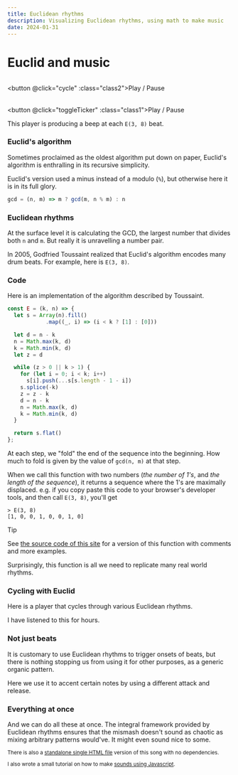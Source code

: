 ```yaml
---
title: Euclidean rhythms
description: Visualizing Euclidean rhythms, using math to make music
date: 2024-01-31
---
```


<script setup>
import { reactive, computed, watch, watchEffect, useCssModule, onMounted } from "vue";
import { beep } from "./js/javascript-audio.ts";
import { E } from "./js/euclid.ts";
import { e38, initialCycleState, cycleTick,  } from "./js/euclidean-rhythms.ts";

const { demo, playing } = useCssModule();

// Demo 1 ---

const ticker1 = reactive({  i: 0, intervalId: undefined });

const toggleTicker = () => {
  if (ticker1.intervalId) {
    ticker1.intervalId = (clearInterval(ticker1.intervalId), undefined);
  } else {
    ticker1.intervalId = setInterval(() => {
      ticker1.i = (ticker1.i + 1) % e38.length;
    }, 1000 / 7);
  }
}

const seq1 = computed(() =>
  e38.map((v, i) => ticker1.intervalId && v && ticker1.i == i)
);

watch(ticker1, ({intervalId, i}) => intervalId && e38[i] && beep(0.01))

const class1 = computed(() => [demo, ticker1.intervalId && playing]);

// Demo 2 ---

const ticker2 = reactive({  state: initialCycleState, intervalId: undefined });
const cycle = () => {
  if (ticker2.intervalId) {
    ticker2.intervalId = (clearInterval(ticker2.intervalId), undefined);
  } else {
    ticker2.intervalId = setInterval(() => {
      ticker2.state = cycleTick(ticker2.state);
    }, 1000 / 7);
  }
}

const seq2 = computed(() => {
  const { k, n, p } = ticker2.state;
  return E(k, n).map((v, i) => ticker2.intervalId && v && p == i)
});

watchEffect(() =>
  ticker2.intervalId && seq2.value[ticker2.state.p] && beep(0.01)
)

const class2 = computed(() => [demo, ticker2.intervalId && playing]);
</script>

<style module>
button.demo {
  padding-inline: 8px;
  padding-block: 2px;
  min-width: 5rem;
  border: 1px solid gray;
  border-radius: 3px;
}

button.playing {
  border-color: tomato;
}

.beats {
  height: 100px;
  margin-block-start: 1em;
  margin-block-end: 1.5em;

  display: flex;
  gap: 18px;

  @media (width < 400px) {
    gap: min((100% - 12 * 10px) / 11, 18px);
  }

  & > div {
    width: 10px;
    border: 1px solid tomato;
    box-sizing: border-box;
  }

  & > div[data-on="true"] {
    background-color: tomato;
  }
}
</style>

# Euclid and music

<div :class="$style.beats" style="margin-block-start: 2rem">
<div v-for="s in seq2" :data-on="s"></div>
</div>

<button @click="cycle" :class="class2">Play / Pause</button>

<div :class="$style.beats" style="margin-block-start: 2rem">
<div v-for="s in seq1" :data-on="s"></div>
</div>

<button @click="toggleTicker" :class="class1">Play / Pause</button>

This player is producing a beep at each `E(3, 8)` beat.

### Euclid's algorithm

Sometimes proclaimed as the oldest algorithm put down on paper, Euclid's
algorithm is enthralling in its recursive simplicity.

Euclid's version used a minus instead of a modulo (`%`), but otherwise here it
is in its full glory.

<!-- prettier-ignore -->
```js
gcd = (n, m) => m ? gcd(m, n % m) : n
```

### Euclidean rhythms

At the surface level it is calculating the GCD, the largest number that divides
both `n` and `m`. But really it is unravelling a number pair.

In 2005, Godfried Toussaint realized that Euclid's algorithm encodes many drum
beats. For example, here is `E(3, 8)`.

### Code

Here is an implementation of the algorithm described by Toussaint.

<!-- prettier-ignore -->
```js
const E = (k, n) => {
  let s = Array(n).fill()
            .map((_, i) => (i < k ? [1] : [0]))

  let d = n - k
  n = Math.max(k, d)
  k = Math.min(k, d)
  let z = d

  while (z > 0 || k > 1) {
    for (let i = 0; i < k; i++)
      s[i].push(...s[s.length - 1 - i])
    s.splice(-k)
    z = z - k
    d = n - k
    n = Math.max(k, d)
    k = Math.min(k, d)
  }

  return s.flat()
};
```

At each step, we "fold" the end of the sequence into the beginning. How much to
fold is given by the value of `gcd(n, m)` at that step.

When we call this function with two numbers (_the number of 1's_, and _the
length of the sequence_), it returns a sequence where the 1's are maximally
displaced. e.g. if you copy paste this code to your browser's developer tools,
and then call `E(3, 8)`, you'll get

```
> E(3, 8)
[1, 0, 0, 1, 0, 0, 1, 0]
```

> [!TIP]
>
> See
> [the source code of this site](https://github.com/mnvr/notes/blob/main/js/er.js)
> for a version of this function with comments and more examples.

Surprisingly, this function is all we need to replicate many real world rhythms.

### Cycling with Euclid

Here is a player that cycles through various Euclidean rhythms.

I have listened to this for hours.

<!-- <D.Cycle /> -->

### Not just beats

It is customary to use Euclidean rhythms to trigger onsets of beats, but there
is nothing stopping us from using it for other purposes, as a generic organic
pattern.

Here we use it to accent certain notes by using a different attack and release.

<!-- <D.Modulate /> -->

### Everything at once

And we can do all these at once. The integral framework provided by Euclidean
rhythms ensures that the mismash doesn't sound as chaotic as mixing arbitrary
patterns would've. It might even sound nice to some.

<!-- <D.Everything /> -->

<small>

There is also a [standalone single HTML file](https://mnvr.github.io/gm1k/e/)
version of this song with no dependencies.

I also wrote a small tutorial on how to make
[sounds using Javascript](/javascript-audio).

</small>
